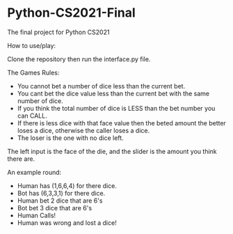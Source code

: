 # Python-CS2021-Final
The final project for Python CS2021

How to use/play:

Clone the repository then run the interface.py file.

The Games Rules: 
* You cannot bet a number of dice less than the current bet.
* You cant bet the dice value less than the current bet with the same number of dice.
* If you think the total number of dice is LESS than the bet number you can CALL.
* If there is less dice with that face value then the beted amount the better loses a dice, otherwise the caller loses a dice.   
* The loser is the one with no dice left.
    
The left input is the face of the die, and the slider is the amount you think there are.



An example round:
* Human has (1,6,6,4) for there dice.
* Bot has (6,3,3,1) for there dice.
* Human bet 2 dice that are 6's
* Bot bet 3 dice that are 6's
* Human Calls!
* Human was wrong and lost a dice!
